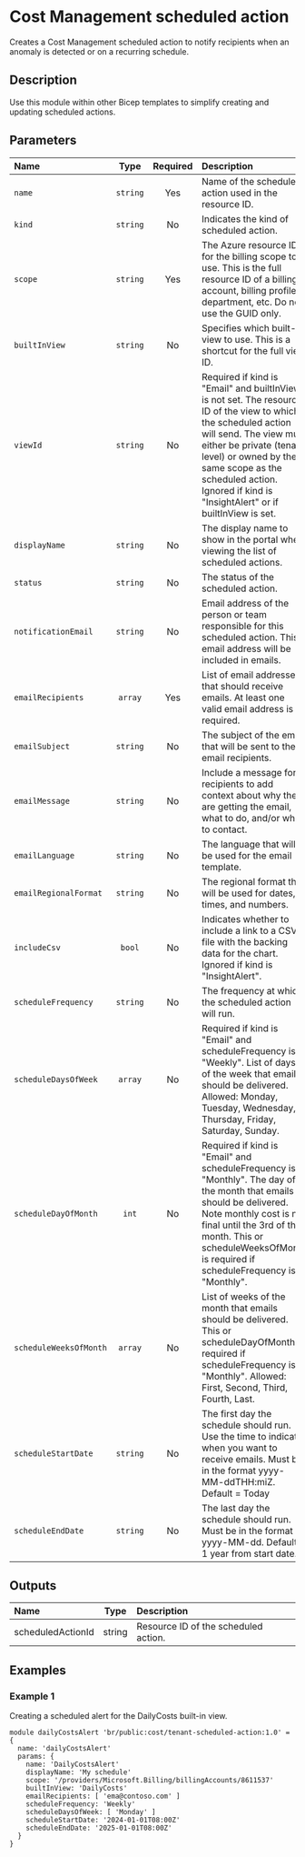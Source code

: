 # Cost Management scheduled action

Creates a Cost Management scheduled action to notify recipients when an anomaly is detected or on a recurring schedule.

## Description

Use this module within other Bicep templates to simplify creating and updating scheduled actions.

## Parameters

| Name                   | Type     | Required | Description                                                                                                                                                                                                                                                                                 |
| :--------------------- | :------: | :------: | :------------------------------------------------------------------------------------------------------------------------------------------------------------------------------------------------------------------------------------------------------------------------------------------ |
| `name`                 | `string` | Yes      | Name of the scheduled action used in the resource ID.                                                                                                                                                                                                                                       |
| `kind`                 | `string` | No       | Indicates the kind of scheduled action.                                                                                                                                                                                                                                                     |
| `scope`                | `string` | Yes      | The Azure resource ID for the billing scope to use. This is the full resource ID of a billing account, billing profile, department, etc. Do not use the GUID only.                                                                                                                          |
| `builtInView`          | `string` | No       | Specifies which built-in view to use. This is a shortcut for the full view ID.                                                                                                                                                                                                              |
| `viewId`               | `string` | No       | Required if kind is "Email" and builtInView is not set. The resource ID of the view to which the scheduled action will send. The view must either be private (tenant level) or owned by the same scope as the scheduled action. Ignored if kind is "InsightAlert" or if builtInView is set. |
| `displayName`          | `string` | No       | The display name to show in the portal when viewing the list of scheduled actions.                                                                                                                                                                                                          |
| `status`               | `string` | No       | The status of the scheduled action.                                                                                                                                                                                                                                                         |
| `notificationEmail`    | `string` | No       | Email address of the person or team responsible for this scheduled action. This email address will be included in emails.                                                                                                                                                                   |
| `emailRecipients`      | `array`  | Yes      | List of email addresses that should receive emails. At least one valid email address is required.                                                                                                                                                                                           |
| `emailSubject`         | `string` | No       | The subject of the email that will be sent to the email recipients.                                                                                                                                                                                                                         |
| `emailMessage`         | `string` | No       | Include a message for recipients to add context about why they are getting the email, what to do, and/or who to contact.                                                                                                                                                                    |
| `emailLanguage`        | `string` | No       | The language that will be used for the email template.                                                                                                                                                                                                                                      |
| `emailRegionalFormat`  | `string` | No       | The regional format that will be used for dates, times, and numbers.                                                                                                                                                                                                                        |
| `includeCsv`           | `bool`   | No       | Indicates whether to include a link to a CSV file with the backing data for the chart. Ignored if kind is "InsightAlert".                                                                                                                                                                   |
| `scheduleFrequency`    | `string` | No       | The frequency at which the scheduled action will run.                                                                                                                                                                                                                                       |
| `scheduleDaysOfWeek`   | `array`  | No       | Required if kind is "Email" and scheduleFrequency is "Weekly". List of days of the week that emails should be delivered. Allowed: Monday, Tuesday, Wednesday, Thursday, Friday, Saturday, Sunday.                                                                                           |
| `scheduleDayOfMonth`   | `int`    | No       | Required if kind is "Email" and scheduleFrequency is "Monthly". The day of the month that emails should be delivered. Note monthly cost is not final until the 3rd of the month. This or scheduleWeeksOfMonth is required if scheduleFrequency is "Monthly".                                |
| `scheduleWeeksOfMonth` | `array`  | No       | List of weeks of the month that emails should be delivered. This or scheduleDayOfMonth is required if scheduleFrequency is "Monthly". Allowed: First, Second, Third, Fourth, Last.                                                                                                          |
| `scheduleStartDate`    | `string` | No       | The first day the schedule should run. Use the time to indicate when you want to receive emails. Must be in the format yyyy-MM-ddTHH:miZ. Default = Today                                                                                                                                   |
| `scheduleEndDate`      | `string` | No       | The last day the schedule should run. Must be in the format yyyy-MM-dd. Default = 1 year from start date.                                                                                                                                                                                   |

## Outputs

| Name              | Type   | Description                          |
| :---------------- | :----: | :----------------------------------- |
| scheduledActionId | string | Resource ID of the scheduled action. |

## Examples

### Example 1

Creating a scheduled alert for the DailyCosts built-in view.

```bicep
module dailyCostsAlert 'br/public:cost/tenant-scheduled-action:1.0' = {
  name: 'dailyCostsAlert'
  params: {
    name: 'DailyCostsAlert'
    displayName: 'My schedule'
    scope: '/providers/Microsoft.Billing/billingAccounts/8611537' 
    builtInView: 'DailyCosts'
    emailRecipients: [ 'ema@contoso.com' ]
    scheduleFrequency: 'Weekly'
    scheduleDaysOfWeek: [ 'Monday' ]
    scheduleStartDate: '2024-01-01T08:00Z'
    scheduleEndDate: '2025-01-01T08:00Z'
  }
}
```